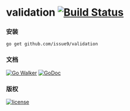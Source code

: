 validation [![Build Status](https://travis-ci.org/issue9/validation.svg?branch=master)](https://travis-ci.org/issue9/validation)
======


### 安装

```shell
go get github.com/issue9/validation
```


### 文档

[![Go Walker](http://gowalker.org/api/v1/badge)](http://gowalker.org/github.com/issue9/validation)
[![GoDoc](https://godoc.org/github.com/issue9/validation?status.svg)](https://godoc.org/github.com/issue9/validation)


### 版权

[![license](http://img.shields.io/badge/license-MIT-red.svg?style=flat)](https://github.com/issue9/validation/blob/master/LICENSE)
